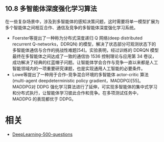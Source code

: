 

## 10.8 多智能体深度强化学习算法

在一些复杂场景中，涉及到多智能体的感知决策问题，这时需要将单一模型扩展为多个智能体之间相互合作、通信及竞争的多智能体深度强化学习系统。

- Foerster等提出了一种称为分布式深度递归 Q 网络(deep distributed recurrent Q-networks，DDRQN) 的模型，解决了状态部分可观测状态下的多智能体通信与合作的挑战性难题[54]。实验表明，经过训练的 DDRQN 模型最终在多智能体之间达成了一致的通信协 1536 控制理论与应用第 34 卷议，成功解决了经典的红蓝帽子问题。让智能体学会合作与竞争一直以来都是人工智能领域内的一项重要研究课题，也是实现通用人工智能的必要条件。
- Lowe等提出了一种用于合作–竞争混合环境的多智能体 actor-critic 算法(multi-agent deepdeterministic policy gradient，MADDPG)[55]。MADDPG对 DDPG 强化学习算法进行了延伸，可实现多智能体的集中式学习和分布式执行，让智能体学习彼此合作和竞争。在多项测试任务中，MADDPG 的表现都优于 DDPG。





# 相关

- [DeepLearning-500-questions](https://github.com/scutan90/DeepLearning-500-questions)
